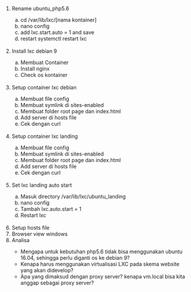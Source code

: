 <ol type="1">  
  <li>Rename ubuntu_php5.6</li>
  <img src="https://user-images.githubusercontent.com/44074353/138205271-01a04b09-072b-41b6-8652-9465669b8bf7.png" alt="">
  <br>
  <ol type="a">  
    <li>cd /var/lib/lxc/[nama kontainer]</li>
    <li>nano config</li>
    <li>add lxc.start.auto = 1 and save</li>
    <li>restart systemctl restart lxc</li>
  </ol>
  <br>
  <li>Install lxc debian 9</li>
  <img src="https://github.com/agisx/Container-LXC-Ubuntu20Server/blob/main/images/Soal%20Praktikum01/0.1%20Debian%209%20info.PNG?raw=true" alt="">
  <ol type="a">  
    <li>Membuat Container</li>
    <li>Install nginx</li>
    <li>Check os kontainer</li>
  </ol>
  <br>
  <li>Setup container lxc debian</li>
  <img src="https://github.com/agisx/Container-LXC-Ubuntu20Server/blob/main/images/Soal%20Praktikum01/2.1.%20Config,%20Folder,%20and%20File.PNG?raw=true" alt="">
  <br>
  <img src="https://github.com/agisx/Container-LXC-Ubuntu20Server/blob/main/images/Soal%20Praktikum01/2.3.%20Folder%20root%20page%20Debian%209.PNG?raw=true" alt="">
  <br>
  <img src="https://github.com/agisx/Container-LXC-Ubuntu20Server/blob/main/images/Soal%20Praktikum01/2.5.%20Curl%20Debian%209%20APP%20PHP5.PNG?raw=true" alt="">
  <ol type="a">  
    <li>Membuat file config</li>
    <li>Membuat symlink di sites-enabled</li>
    <li>Membuat folder root page dan index.html</li>
    <li>Add server di hosts file</li>
    <li>Cek dengan curl</li>
  </ol>
  <br>
  <li>Setup container lxc landing</li>
  <img src="https://github.com/agisx/Container-LXC-Ubuntu20Server/blob/main/images/Soal%20Praktikum01/4.1.%20Config,%20Folder,%20and%20File.PNG?raw=true" alt="">
  <br>
  <img src="https://github.com/agisx/Container-LXC-Ubuntu20Server/blob/main/images/Soal%20Praktikum01/4.3.%20Folder%20root%20page%20Ubuntu%20Landing.PNG?raw=true" alt="">
  <br>
  <img src="https://github.com/agisx/Container-LXC-Ubuntu20Server/blob/main/images/Soal%20Praktikum01/4.5.%20Curl%20Ubuntu%20Landing%20page.PNG?raw=true" alt="">
  <ol type="a">  
    <li>Membuat file config</li>
    <li>Membuat symlink di sites-enabled</li>
    <li>Membuat folder root page dan index.html</li>
    <li>Add server di hosts file</li>
    <li>Cek dengan curl</li>
  </ol>
  <br>
  <li>Set lxc landing auto start</li>
  <img src="https://github.com/agisx/Container-LXC-Ubuntu20Server/blob/main/images/Soal%20Praktikum01/7.1.%20Auto%20start%20on%20landing%20page.PNG?raw=true" alt="">
  <ol type="a">  
    <li>Masuk directory /var/lib/lxc/ubuntu_landing</li>
    <li>nano config</li>
    <li>Tambah lxc.auto.start = 1</li>
    <li>Restart lxc</li> 
  </ol>
  <br>
  <li>Setup hosts file</li>
  <img src="https://github.com/agisx/Container-LXC-Ubuntu20Server/blob/main/images/Soal%20Praktikum01/5.%20Host%20file%20in%20vm.PNG?raw=true" alt="">
  <br>
  <li>Browser view windows</li>
  <img src="https://github.com/agisx/Container-LXC-Ubuntu20Server/blob/main/images/Soal%20Praktikum01/6.1.%20Check%20in%20windws%20browser.PNG?raw=true" alt="">
  <br>
  <li>Analisa</li>
  <ul>  
    <li>Mengapa untuk kebutuhan php5.6 tidak bisa menggunakan ubuntu 16.04, sehingga perlu diganti os ke debian 9?</li>
    <li>Kenapa harus menggunakan virtualisasi LXC pada skema website yang akan didevelop?</li>
    <li>Apa yang dimaksud dengan proxy server? kenapa vm.local bisa kita anggap sebagai proxy server?</li> 
  </ul>
</ol>
